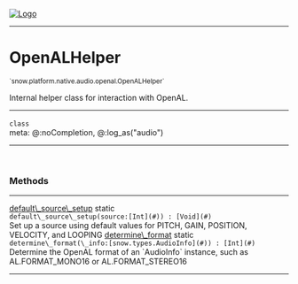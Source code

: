 
[![Logo](../../../../../../images/logo.png)](../../../../../../api/index.html)

---



<h1>OpenALHelper</h1>
<small>`snow.platform.native.audio.openal.OpenALHelper`</small>

Internal helper class for interaction with OpenAL.

---

`class`
<span class="meta">
<br/>meta: @:noCompletion, @:log_as(&quot;audio&quot;)
</span>


---

&nbsp;
&nbsp;







<h3>Methods</h3> <hr/><span class="method apipage">
            <a name="default_source_setup"><a class="lift" href="#default_source_setup">default\_source\_setup</a></a> <span class="inline-block static">static</span><div class="clear"></div><code class="signature apipage">default\_source\_setup(source:[Int](#)<span></span>) : [Void](#)</code><br/><span class="small_desc_flat">Set up a source using default values for PITCH, GAIN, POSITION, VELOCITY, and LOOPING</span>
        </span>
    <span class="method apipage">
            <a name="determine_format"><a class="lift" href="#determine_format">determine\_format</a></a> <span class="inline-block static">static</span><div class="clear"></div><code class="signature apipage">determine\_format(\_info:[snow.types.AudioInfo](#)<span></span>) : [Int](#)</code><br/><span class="small_desc_flat">Determine the OpenAL format of an `AudioInfo` instance, such as AL.FORMAT_MONO16 or AL.FORMAT_STEREO16</span>
        </span>
    





---

&nbsp;
&nbsp;
&nbsp;
&nbsp;
